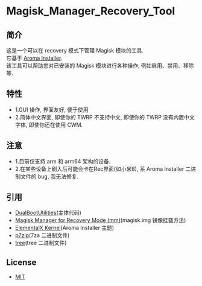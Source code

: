 # Magisk_Manager_Recovery_Tool

## 简介
这是一个可以在 recovery 模式下管理 Magisk 模块的工具.<br>
它基于 <a href="https://github.com/amarullz/AROMA-Installer">Aroma Installer</a>.<br>
该工具可以帮助您对已安装的 Magisk 模块进行各种操作, 例如启用、禁用、移除等.

## 特性
- 1.GUI 操作, 界面友好, 便于使用<br>
- 2.简体中文界面, 即使你的 TWRP 不支持中文, 即使你的 TWRP 没有内置中文字体, 即使你还在使用 CWM.

## 注意
- 1.目前仅支持 arm 和 arm64 架构的设备.<br>
- 2.在某些设备上刷入后可能会卡在Rec界面(如小米8), 系 Aroma Installer 二进制文件的 bug, 我无法修复.<br>

## 引用
- <a href="https://github.com/chenxiaolong/DualBootPatcher/tree/master/utilities">DualBootUtilities</a>(主体代码)<br>
- <a href="https://forum.xda-developers.com/apps/magisk/module-tool-magisk-manager-recovery-mode-t3693165">Magisk Manager for Recovery Mode (mm)</a>(magisk.img 镜像挂载方法)<br>
- <a href="https://elementalx.org/devices/">ElementalX Kernel</a>(Aroma Installer 主题)<br>
- <a href="https://sourceforge.net/projects/p7zip/files/p7zip/16.02/">p7zip</a>(7za 二进制文件)<br>
- <a href="http://mama.indstate.edu/users/ice/tree/">tree</a>(tree 二进制文件)<br>

## License
- <a href="https://opensource.org/licenses/MIT">MIT</a>
